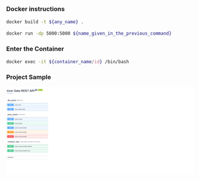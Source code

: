 ### Docker instructions

```bash 
docker build -t ${any_name} . 
```
```bash 
docker run -dp 5000:5000 ${name_given_in_the_previous_command} 
```

### Enter the Container
```bash
docker exec -it ${container_name/id} /bin/bash
```

### Project Sample
<img src="images/Untitled.png" >